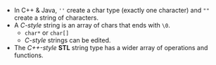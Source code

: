 - In C++ & Java, `''` create a char type (exactly one character) and `""` create a string of characters.
- A *C-style* string is an array of chars that ends with `\0`.
	- `char*` or `char[]`
	- *C-style* strings can be edited.
- The *C++-style* **STL** string type has a wider array of operations and functions.